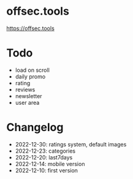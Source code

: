 # offsec.tools

https://offsec.tools


# Todo

- load on scroll  
- daily promo  
- rating  
- reviews  
- newsletter  
- user area  


# Changelog

- 2022-12-30: ratings system, default images  
- 2022-12-23: categories  
- 2022-12-20: last7days  
- 2022-12-14: mobile version  
- 2022-12-10: first version  
